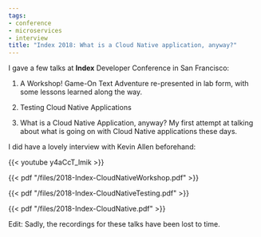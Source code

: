 ```yaml
---
tags:
- conference
- microservices
- interview
title: "Index 2018: What is a Cloud Native application, anyway?"
---
```

I gave a few talks at **Index** Developer Conference in San Francisco:

1) A Workshop! Game-On Text Adventure re-presented in lab form, with some lessons learned along the way.

2) Testing Cloud Native Applications

3) What is a Cloud Native Application, anyway? My first attempt at talking about what is going on with Cloud Native applications these days.

I did have a lovely interview with Kevin Allen beforehand:

{{< youtube y4aCcT_lmik >}}

<!--more-->

{{< pdf "/files/2018-Index-CloudNativeWorkshop.pdf" >}}
  

{{< pdf "/files/2018-Index-CloudNativeTesting.pdf" >}}
  

{{< pdf "/files/2018-Index-CloudNative.pdf" >}}

Edit: Sadly, the recordings for these talks have been lost to time.